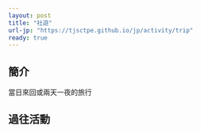 ```yaml
---
layout: post
title: "社遊"
url-jp: "https://tjsctpe.github.io/jp/activity/trip"
ready: true
---
```


## 簡介
當日來回或兩天一夜的旅行

## 過往活動

